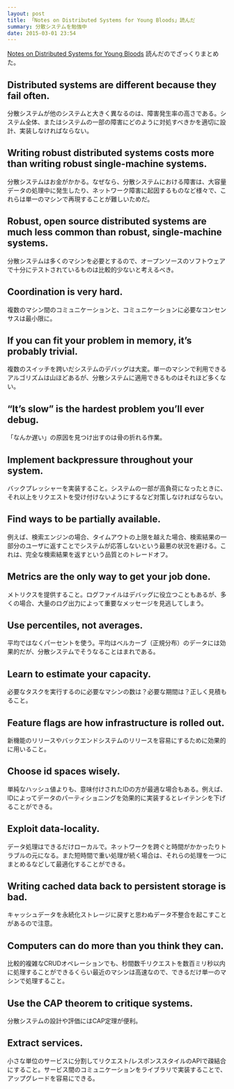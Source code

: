 ```yaml
---
layout: post
title: 「Notes on Distributed Systems for Young Bloods」読んだ
summary: 分散システムを勉強中
date: 2015-03-01 23:54
---
```


[Notes on Distributed Systems for Young Bloods](http://www.somethingsimilar.com/2013/01/14/notes-on-distributed-systems-for-young-bloods/) 読んだのでざっくりまとめた。

## Distributed systems are different because they fail often.

分散システムが他のシステムと大きく異なるのは、障害発生率の高さである。システム全体、またはシステムの一部の障害にどのように対処すべきかを適切に設計、実装しなければならない。

## Writing robust distributed systems costs more than writing robust single-machine systems.

分散システムはお金がかかる。なぜなら、分散システムにおける障害は、大容量データの処理中に発生したり、ネットワーク障害に起因するものなど様々で、これらは単一のマシンで再現することが難しいためだ。

## Robust, open source distributed systems are much less common than robust, single-machine systems. 

分散システムは多くのマシンを必要とするので、オープンソースのソフトウェアで十分にテストされているものは比較的少ないと考えるべき。

## Coordination is very hard.

複数のマシン間のコミュニケーションと、コミュニケーションに必要なコンセンサスは最小限に。

## If you can fit your problem in memory, it’s probably trivial.

複数のスイッチを跨いだシステムのデバッグは大変。単一のマシンで利用できるアルゴリズムは山ほどあるが、分散システムに適用できるものはそれほど多くない。

## “It’s slow” is the hardest problem you’ll ever debug.

「なんか遅い」の原因を見つけ出すのは骨の折れる作業。

## Implement backpressure throughout your system.

バックプレッシャーを実装すること。システムの一部が高負荷になったときに、それ以上をリクエストを受け付けないようにするなど対策しなければならない。

## Find ways to be partially available.

例えば、検索エンジンの場合、タイムアウトの上限を越えた場合、検索結果の一部分のユーザに返すことでシステムが応答しないという最悪の状況を避ける。これは、完全な検索結果を返すという品質とのトレードオフ。

## Metrics are the only way to get your job done. 

メトリクスを提供すること。ログファイルはデバッグに役立つこともあるが、多くの場合、大量のログ出力によって重要なメッセージを見逃してしまう。

## Use percentiles, not averages. 

平均ではなくパーセントを使う。平均はベルカーブ（正規分布）のデータには効果的だが、分散システムでそうなることはまれである。

## Learn to estimate your capacity.

必要なタスクを実行するのに必要なマシンの数は？必要な期間は？正しく見積もること。

## Feature flags are how infrastructure is rolled out.

新機能のリリースやバックエンドシステムのリリースを容易にするために効果的に用いること。

## Choose id spaces wisely.

単純なハッシュ値よりも、意味付けされたIDの方が最適な場合もある。例えば、IDによってデータのパーティショニングを効果的に実装するとレイテンシを下げることができる。

## Exploit data-locality.

データ処理はできるだけローカルで。ネットワークを跨ぐと時間がかかったりトラブルの元になる。また短時間で重い処理が続く場合は、それらの処理を一つにまとめるなどして最適化することができる。

## Writing cached data back to persistent storage is bad. 

キャッシュデータを永続化ストレージに戻すと思わぬデータ不整合を起こすことがあるので注意。

## Computers can do more than you think they can.

比較的複雑なCRUDオペレーションでも、秒間数千リクエストを数百ミリ秒以内に処理することができるくらい最近のマシンは高速なので、できるだけ単一のマシンで処理すること。

## Use the CAP theorem to critique systems.

分散システムの設計や評価にはCAP定理が便利。

## Extract services.

小さな単位のサービスに分割してリクエスト/レスポンススタイルのAPIで疎結合にすること。サービス間のコミュニケーションをライブラリで実装することで、アップグレードを容易にできる。

